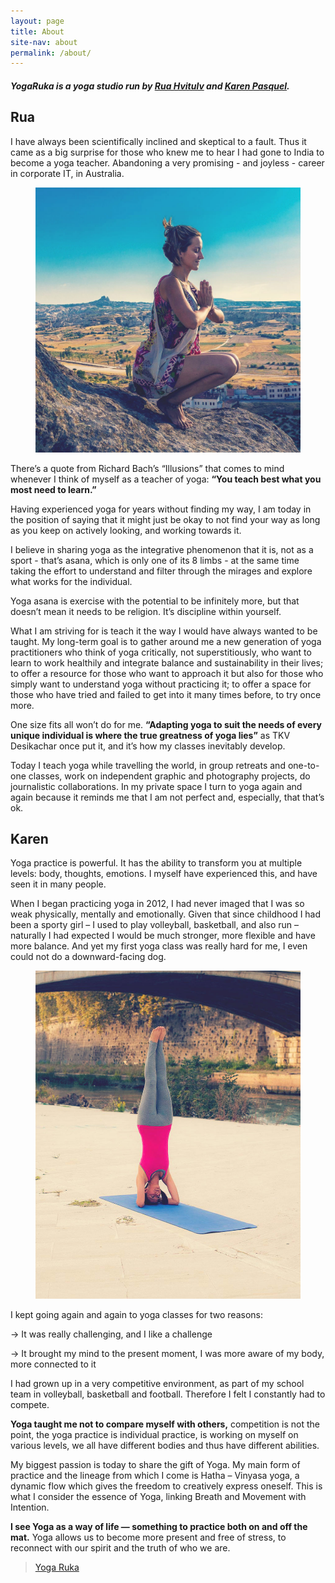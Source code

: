 ```yaml
---
layout: page
title: About
site-nav: about
permalink: /about/
---
```


<h5>YogaRuka is a yoga studio run by <a href="#rua">Rua Hvitulv</a> and <a href="#karen">Karen Pasquel</a>.</h5>

## Rua

I have always been scientifically inclined and skeptical to a fault. Thus it came as a big surprise for those who knew me to hear I had gone to India to become a yoga teacher. Abandoning a very promising - and joyless - career in corporate IT, in Australia.

<figure class="u-pull-right image-small">
	<img src="/assets/images/about/rua.jpg">
</figure>

There’s a quote from Richard Bach’s “Illusions” that comes to mind whenever I think of myself as a teacher of yoga: **“You teach best what you most need to learn.”**

Having experienced yoga for years without finding my way, I am today in the position of saying that it might just be okay to not find your way as long as you keep on actively looking, and working towards it.

I believe in sharing yoga as the integrative phenomenon that it is, not as a sport - that’s asana, which is only one of its 8 limbs - at the same time taking the effort to understand and filter through the mirages and explore what works for the individual.

Yoga asana is exercise with the potential to be infinitely more, but that doesn’t mean it needs to be religion. It’s discipline within yourself.

What I am striving for is teach it the way I would have always wanted to be taught. My long-term goal is to gather around me a new generation of yoga practitioners who think of yoga critically, not superstitiously, who want to learn to work healthily and integrate balance and sustainability in their lives; to offer a resource for those who want to approach it but also for those who simply want to understand yoga without practicing it; to offer a space for those who have tried and failed to get into it many times before, to try once more.

One size fits all won’t do for me. **“Adapting yoga to suit the needs of every unique individual is where the true greatness of yoga lies”** as TKV Desikachar once put it, and it’s how my classes inevitably develop.

Today I teach yoga while travelling the world, in group retreats and one-to-one classes, work on independent graphic and photography projects, do journalistic collaborations. In my private space I turn to yoga again and again because it reminds me that I am not perfect and, especially, that that’s ok.

## Karen

Yoga practice is powerful. It has the ability to transform you at multiple levels: body, thoughts, emotions. I myself have experienced this, and have seen it in many people.

When I began practicing yoga in 2012, I had never imaged that I was so weak physically, mentally and emotionally. Given that since childhood I had been a sporty girl – I used to play volleyball, basketball, and also run – naturally I had expected I would be much stronger, more flexible and have more balance. And yet my first yoga class was really hard for me, I even could not do a downward-facing dog.

<figure class="u-pull-right image-small">
	<img src="/assets/images/about/karen.jpg">
</figure>

I kept going again and again to yoga classes for two reasons:

→ It was really challenging, and I like a challenge

→ It brought my mind to the present moment, I was more aware of my body, more connected to it

I had grown up in a very competitive environment, as part of my school team in volleyball, basketball and football. Therefore I felt I constantly had to compete.

**Yoga taught me not to compare myself with others,** competition is not the point, the yoga practice is individual practice, is working on myself on various levels, we all have different bodies and thus have different abilities.

My biggest passion is today to share the gift of Yoga. My main form of practice and the lineage from which I come is Hatha – Vinyasa yoga, a dynamic flow which gives the freedom to creatively express oneself. This is what I consider the essence of Yoga, linking Breath and Movement with Intention.

**I see Yoga as a way of life — something to practice both on and off the mat.** Yoga allows us to become more present and free of stress, to reconnect with our spirit and the truth of who we are.

<div class="fb-page" data-href="https://www.facebook.com/yogaruka/" data-small-header="true" data-adapt-container-width="true" data-hide-cover="false" data-show-facepile="true"><div class="fb-xfbml-parse-ignore"><blockquote cite="https://www.facebook.com/yogaruka/"><a href="https://www.facebook.com/yogaruka/">Yoga Ruka</a></blockquote></div></div>

<div id="fb-root"></div>
<script>(function(d, s, id) {
  var js, fjs = d.getElementsByTagName(s)[0];
  if (d.getElementById(id)) return;
  js = d.createElement(s); js.id = id;
  js.src = "//connect.facebook.net/en_US/sdk.js#xfbml=1&version=v2.5&appId=147976175388475";
  fjs.parentNode.insertBefore(js, fjs);
}(document, 'script', 'facebook-jssdk'));</script>
